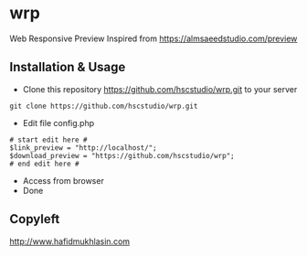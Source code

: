 # wrp
Web Responsive Preview
Inspired from https://almsaeedstudio.com/preview

## Installation & Usage
- Clone this repository https://github.com/hscstudio/wrp.git to your server
```
git clone https://github.com/hscstudio/wrp.git
```
- Edit file config.php
```
# start edit here #
$link_preview = "http://localhost/";
$download_preview = "https://github.com/hscstudio/wrp";
# end edit here #
```
- Access from browser
- Done

## Copyleft
http://www.hafidmukhlasin.com